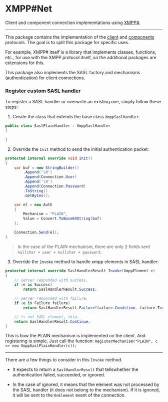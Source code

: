 # XMPP#Net
Client and component connection implementations using [XMPP#](https://github.com/nathan130200/XmppSharp).

----

This package contains the implementation of the [client](https://xmpp.org/rfcs/rfc6120.html) and [components](https://xmpp.org/extensions/xep-0114.html) protocols. The goal is to split this package for specific uses. 

For example, XMPP# itself is a library that implements classes, functions, etc., for use with the XMPP protocol itself, so the additional packages are extensions for this.

This package also implements the SASL factory and mechanisms (authentication) for client connections.


### Register custom SASL handler

To register a SASL handler or overwrite an existing one, simply follow these steps:

1. Create the class that extends the base class `XmppSaslHandler`.

```cs
public class SaslPlainHandler : XmppSaslHandler
{

}
```

2. Override the `Init` method to send the initial authentication packet:

```cs
protected internal override void Init()
{
    var buf = new StringBuilder()
        .Append('\0')
        .Append(Connection.User)
        .Append('\0')
        .Append(Connection.Password)
        .ToString()
        .GetBytes();

    var el = new Auth
    {
        Mechanism = "PLAIN",
        Value = Convert.ToBase64String(buf)
    };

    Connection.Send(el);
}
```

> In the case of the PLAIN mechanism, there are only 2 fields sent `nullchar + user + nullchar + password`.

3. Override the `Invoke` method to handle xmpp elements in SASL handler:

```cs
protected internal override SaslHandlerResult Invoke(XmppElement e)
{
    // server responded with success.
    if (e is Success)
        return SaslHandlerResult.Success;

    // server responded with failure.
    if (e is Failure failure)
        return SaslHandlerResult.Failure(failure.Condition, failure.Text);

    // is not SASL element, skip.
    return SaslHandlerResult.Continue;
}
```

This is how the PLAIN mechanism is implemented on the client. And registering is simple. Just call the function: `RegisterMechanism("PLAIN", c => new XmppSaslPlainHandler(c));`

----

There are a few things to consider in this `Invoke` method.

- It expects to return a `SaslHandlerResult` that tellswhether the authentication failed, succeeded, or ignored.

- In the case of ignored, it means that the element was not processed by the SASL handler (it does not belong to the mechanism). If it is ignored, it will be sent to the `OnElement` event of the connection.
